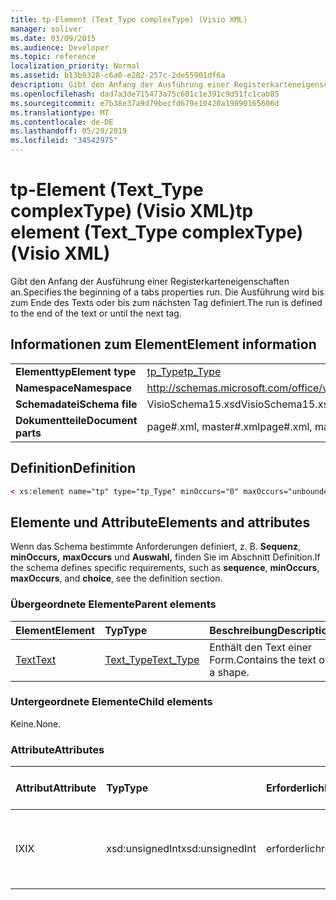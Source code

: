 ```yaml
---
title: tp-Element (Text_Type complexType) (Visio XML)
manager: soliver
ms.date: 03/09/2015
ms.audience: Developer
ms.topic: reference
localization_priority: Normal
ms.assetid: b13b9328-c6a0-e282-257c-2de55901df6a
description: Gibt den Anfang der Ausführung einer Registerkarteneigenschaften an. Die Ausführung wird bis zum Ende des Texts oder bis zum nächsten Tag definiert.
ms.openlocfilehash: dad7a3de715473a75c601c1e391c9d51fc1cab85
ms.sourcegitcommit: e7b38e37a9d79becfd679e10420a19890165606d
ms.translationtype: MT
ms.contentlocale: de-DE
ms.lasthandoff: 05/29/2019
ms.locfileid: "34542975"
---
```

# <a name="tp-element-text_type-complextype-visio-xml"></a><span data-ttu-id="37346-104">tp-Element (Text_Type complexType) (Visio XML)</span><span class="sxs-lookup"><span data-stu-id="37346-104">tp element (Text_Type complexType) (Visio XML)</span></span>

<span data-ttu-id="37346-105">Gibt den Anfang der Ausführung einer Registerkarteneigenschaften an.</span><span class="sxs-lookup"><span data-stu-id="37346-105">Specifies the beginning of a tabs properties run.</span></span> <span data-ttu-id="37346-106">Die Ausführung wird bis zum Ende des Texts oder bis zum nächsten Tag definiert.</span><span class="sxs-lookup"><span data-stu-id="37346-106">The run is defined to the end of the text or until the next tag.</span></span>
  
## <a name="element-information"></a><span data-ttu-id="37346-107">Informationen zum Element</span><span class="sxs-lookup"><span data-stu-id="37346-107">Element information</span></span>

|||
|:-----|:-----|
|<span data-ttu-id="37346-108">**Elementtyp**</span><span class="sxs-lookup"><span data-stu-id="37346-108">**Element type**</span></span> <br/> |[<span data-ttu-id="37346-109">tp_Type</span><span class="sxs-lookup"><span data-stu-id="37346-109">tp_Type</span></span>](tp_type-complextypevisio-xml.md) <br/> |
|<span data-ttu-id="37346-110">**Namespace**</span><span class="sxs-lookup"><span data-stu-id="37346-110">**Namespace**</span></span> <br/> |http://schemas.microsoft.com/office/visio/2012/main  <br/> |
|<span data-ttu-id="37346-111">**Schemadatei**</span><span class="sxs-lookup"><span data-stu-id="37346-111">**Schema file**</span></span> <br/> |<span data-ttu-id="37346-112">VisioSchema15.xsd</span><span class="sxs-lookup"><span data-stu-id="37346-112">VisioSchema15.xsd</span></span>  <br/> |
|<span data-ttu-id="37346-113">**Dokumentteile**</span><span class="sxs-lookup"><span data-stu-id="37346-113">**Document parts**</span></span> <br/> |<span data-ttu-id="37346-114">page#.xml, master#.xml</span><span class="sxs-lookup"><span data-stu-id="37346-114">page#.xml, master#.xml</span></span>  <br/> |
   
## <a name="definition"></a><span data-ttu-id="37346-115">Definition</span><span class="sxs-lookup"><span data-stu-id="37346-115">Definition</span></span>

```XML
< xs:element name="tp" type="tp_Type" minOccurs="0" maxOccurs="unbounded" ></xs:element >
```

## <a name="elements-and-attributes"></a><span data-ttu-id="37346-116">Elemente und Attribute</span><span class="sxs-lookup"><span data-stu-id="37346-116">Elements and attributes</span></span>

<span data-ttu-id="37346-117">Wenn das Schema bestimmte Anforderungen definiert, z. B. **Sequenz**, **minOccurs,** **maxOccurs** und **Auswahl,** finden Sie im Abschnitt Definition.</span><span class="sxs-lookup"><span data-stu-id="37346-117">If the schema defines specific requirements, such as **sequence**, **minOccurs**, **maxOccurs**, and **choice**, see the definition section.</span></span> 
  
### <a name="parent-elements"></a><span data-ttu-id="37346-118">Übergeordnete Elemente</span><span class="sxs-lookup"><span data-stu-id="37346-118">Parent elements</span></span>

|<span data-ttu-id="37346-119">**Element**</span><span class="sxs-lookup"><span data-stu-id="37346-119">**Element**</span></span>|<span data-ttu-id="37346-120">**Typ**</span><span class="sxs-lookup"><span data-stu-id="37346-120">**Type**</span></span>|<span data-ttu-id="37346-121">**Beschreibung**</span><span class="sxs-lookup"><span data-stu-id="37346-121">**Description**</span></span>|
|:-----|:-----|:-----|
|[<span data-ttu-id="37346-122">Text</span><span class="sxs-lookup"><span data-stu-id="37346-122">Text</span></span>](text-element-shapesheet_type-complextypevisio-xml.md) <br/> |[<span data-ttu-id="37346-123">Text_Type</span><span class="sxs-lookup"><span data-stu-id="37346-123">Text_Type</span></span>](text_type-complextypevisio-xml.md) <br/> |<span data-ttu-id="37346-124">Enthält den Text einer Form.</span><span class="sxs-lookup"><span data-stu-id="37346-124">Contains the text of a shape.</span></span>  <br/> |
   
### <a name="child-elements"></a><span data-ttu-id="37346-125">Untergeordnete Elemente</span><span class="sxs-lookup"><span data-stu-id="37346-125">Child elements</span></span>

<span data-ttu-id="37346-126">Keine.</span><span class="sxs-lookup"><span data-stu-id="37346-126">None.</span></span>
  
### <a name="attributes"></a><span data-ttu-id="37346-127">Attribute</span><span class="sxs-lookup"><span data-stu-id="37346-127">Attributes</span></span>

|<span data-ttu-id="37346-128">**Attribut**</span><span class="sxs-lookup"><span data-stu-id="37346-128">**Attribute**</span></span>|<span data-ttu-id="37346-129">**Typ**</span><span class="sxs-lookup"><span data-stu-id="37346-129">**Type**</span></span>|<span data-ttu-id="37346-130">**Erforderlich**</span><span class="sxs-lookup"><span data-stu-id="37346-130">**Required**</span></span>|<span data-ttu-id="37346-131">**Beschreibung**</span><span class="sxs-lookup"><span data-stu-id="37346-131">**Description**</span></span>|<span data-ttu-id="37346-132">**Mögliche Werte**</span><span class="sxs-lookup"><span data-stu-id="37346-132">**Possible values**</span></span>|
|:-----|:-----|:-----|:-----|:-----|
|<span data-ttu-id="37346-133">IX</span><span class="sxs-lookup"><span data-stu-id="37346-133">IX</span></span>  <br/> |<span data-ttu-id="37346-134">xsd:unsignedInt</span><span class="sxs-lookup"><span data-stu-id="37346-134">xsd:unsignedInt</span></span>  <br/> |<span data-ttu-id="37346-135">erforderlich</span><span class="sxs-lookup"><span data-stu-id="37346-135">required</span></span>  <br/> |<span data-ttu-id="37346-136">Der nullbasierte Index des Elements innerhalb des übergeordneten Elements.</span><span class="sxs-lookup"><span data-stu-id="37346-136">The zero-based index of the element within its parent element.</span></span>  <br/> |<span data-ttu-id="37346-137">Werte des xsd:unsignedInt-Typs.</span><span class="sxs-lookup"><span data-stu-id="37346-137">Values of the xsd:unsignedInt type.</span></span>  <br/> |
   

